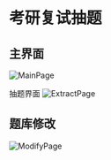 
# 考研复试抽题

## 主界面
![MainPage](https://github.com/user-attachments/assets/94fc38cc-85c2-4455-b613-123d5ce36dd6)

抽题界面
![ExtractPage](https://github.com/user-attachments/assets/3f0e4556-dcbc-47e5-a86d-1d74a5672d30)

## 题库修改
![ModifyPage](https://github.com/user-attachments/assets/a12638b1-f3ad-4d1d-af50-d6a19dedb046)
